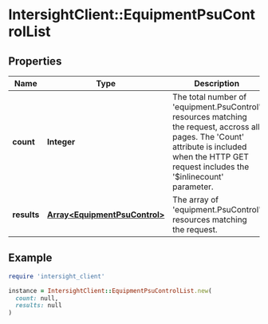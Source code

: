 # IntersightClient::EquipmentPsuControlList

## Properties

| Name | Type | Description | Notes |
| ---- | ---- | ----------- | ----- |
| **count** | **Integer** | The total number of &#39;equipment.PsuControl&#39; resources matching the request, accross all pages. The &#39;Count&#39; attribute is included when the HTTP GET request includes the &#39;$inlinecount&#39; parameter. | [optional] |
| **results** | [**Array&lt;EquipmentPsuControl&gt;**](EquipmentPsuControl.md) | The array of &#39;equipment.PsuControl&#39; resources matching the request. | [optional] |

## Example

```ruby
require 'intersight_client'

instance = IntersightClient::EquipmentPsuControlList.new(
  count: null,
  results: null
)
```

